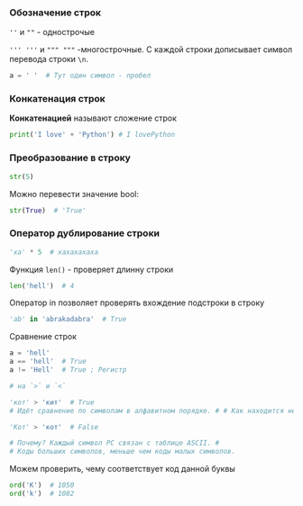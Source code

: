 ### Обозначение строк

`''` и `""` - однострочые

`''' '''` и `""" """` -многострочные. С каждой строки дописывает символ перевода строки `\n`.

```Python
a = ' '  # Тут один символ - пробел
```


### Конкатенация строк 

**Конкатенацией** называют сложение строк

```Python
print('I love' + 'Python') # I lovePython
```


### Преобразование в строку

```Python
str(5)
```

Можно перевести значение bool:

```Python
str(True)  # 'True'
```

### Оператор дублирование строки

```Python
'xa' * 5  # xaxaxaxaxa
```


Функция `len()` - проверяет длинну строки

```Python
len('hell')  # 4
```

Оператор in позволяет проверять вхождение подстроки в строку 

```Python
'ab' in 'abrakadabra'  # True
```

Сравнение строк

```Python
a = 'hell'
a == 'hell'  # True
a != 'Hell'  # True ; Регистр

# на `>` и `<`

'кот' > 'кит'  # True
# Идёт сравнение по символам в алфавитном порядке. # # Как находится несоответствие --> выбирает по условию и выходит

'Кот' > 'кот'  # False

# Почему? Каждый символ PC связан с таблице ASCII. # 
# Коды больших символов, меньше чем коды малых символов.
```

Можем проверить, чему соответствует код данной буквы

```Python
ord('K')  # 1050
ord('k')  # 1082
```